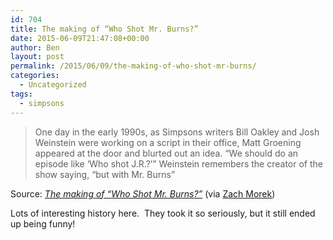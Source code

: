 ```yaml
---
id: 704
title: The making of “Who Shot Mr. Burns?”
date: 2015-06-09T21:47:08+00:00
author: Ben
layout: post
permalink: /2015/06/09/the-making-of-who-shot-mr-burns/
categories:
  - Uncategorized
tags:
  - simpsons
---
```

> One day in the early 1990s, as Simpsons writers Bill Oakley and Josh Weinstein were working on a script in their office, Matt Groening appeared at the door and blurted out an idea. “We should do an episode like ‘Who shot J.R.?’” Weinstein remembers the creator of the show saying, “but with Mr. Burns&#8221;

Source: _[The making of “Who Shot Mr. Burns?”](http://www.avclub.com/article/making-who-shot-mr-burns-220339)_ (via <a href="http://www.zachbeta.com/" target="_blank">Zach Morek</a>)

Lots of interesting history here.  They took it so seriously, but it still ended up being funny!